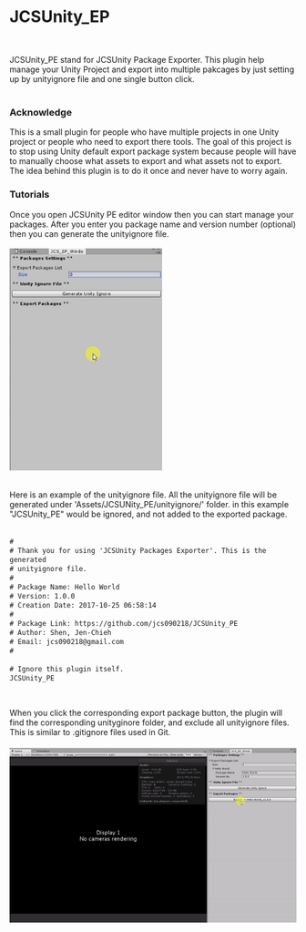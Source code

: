 # JCSUnity_EP #
<br/>


JCSUnity_PE stand for JCSUnity Package Exporter. This plugin help
manage your Unity Project and export into multiple pakcages by 
just setting up by unityignore file and one single button click. 
<br/><br/>

### Acknowledge ###

This is a small plugin for people who have multiple projects in one 
Unity project or people who need to export there tools. The goal of this project is to stop using 
Unity default export package system because people will have to 
manually choose what assets to export and what assets not to export. 
The idea behind this plugin is to do it once and never have to 
worry again.

### Tutorials ###

Once you open JCSUnity PE editor window then you can start manage
your packages. After you enter you package name and version number
(optional) then you can generate the unityignore file. <br/><br/>
<img src="./screen_shot/package-manage.gif" width="268" height="390"/>
<br/><br/>

Here is an example of the unityignore file. All the unityignore file 
will be generated under 'Assets/JCSUNity_PE/unityignore/' folder. 
in this example "JCSUnity_PE" would be ignored, and not added to 
the exported package.
<br/><br/>
```
# 
# Thank you for using 'JCSUnity Packages Exporter'. This is the generated 
# unityignore file.
# 
# Package Name: Hello World
# Version: 1.0.0
# Creation Date: 2017-10-25 06:58:14 
# 
# Package Link: https://github.com/jcs090218/JCSUnity_PE
# Author: Shen, Jen-Chieh
# Email: jcs090218@gmail.com
# 

# Ignore this plugin itself.
JCSUnity_PE

```
<br/>

When you click the corresponding export package button, the plugin 
will find the corresponding unityginore folder, and exclude all 
unityignore files. This is similar to .gitignore files used in Git.
<br/><br/>
<img src="./screen_shot/export-package.gif"/>
<br/><br/>
